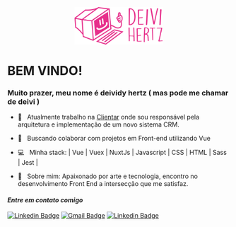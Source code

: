 <p align="center">
  <img text-align="center" width="200px" src="https://github.com/dhertzb/deivihertz/raw/main/src/assets/logo.svg">
</p>

# BEM VINDO! 

### Muito prazer, meu nome é deividy hertz ( mas pode me chamar de deivi )
-   :office: &nbsp; Atualmente trabalho na [Clientar](https://github.com/clientarcrm) onde sou responsável pela arquitetura e implementação de um novo sistema CRM.

- :purple_heart: &nbsp; Buscando colaborar com projetos em Front-end utilizando Vue

- :computer: &nbsp; Minha stack:  | Vue | Vuex | NuxtJs | Javascript | CSS | HTML | Sass | Jest |

- 💬  &nbsp; Sobre mim: Apaixonado por arte e tecnologia, encontro no desenvolvimento Front End a intersecção que me satisfaz.

#### *Entre em contato comigo*<br/>
 [![Linkedin Badge](https://img.shields.io/badge/-DeiviHertz-blue?style=flat&logo=Linkedin&logoColor=white&link=https://www.linkedin.com/in/dhertzb/)](https://www.linkedin.com/in/dhertzb/)
[![Gmail Badge](https://img.shields.io/badge/-dhertzb@gmail.com-c14438?style=flat&logo=Gmail&logoColor=white&link=mailto:dhertzb@gmail.com)](mailto:dhertzb@gmail.com)
 [![Linkedin Badge](https://img.shields.io/badge/-DeiviHertz-0057ff?style=flat&logo=Behance&logoColor=white&link=https://www.behance.net/deivihertz)](https://www.behance.net/deivihertz)

<!--
**dhertzb/dhertzb** is a ✨ _special_ ✨ repository because its `README.md` (this file) appears on your GitHub profile.

Here are some ideas to get you started:

- 🔭 I’m currently working on ...
- 🌱 I’m currently learning ...
- 👯 I’m looking to collaborate on ...
- 🤔 I’m looking for help with ...
- 💬 Ask me about ...
- 📫 How to reach me: ...
- 😄 Pronouns: ...
- ⚡ Fun fact: ...
-->
